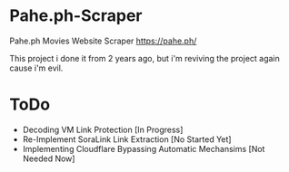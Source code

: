 # Pahe.ph-Scraper
Pahe.ph Movies Website Scraper
https://pahe.ph/

This project i done it from 2 years ago, but i'm reviving the project again cause i'm evil.

# ToDo
- Decoding VM Link Protection [In Progress]
- Re-Implement SoraLink Link Extraction [No Started Yet]
- Implementing Cloudflare Bypassing Automatic Mechansims [Not Needed Now]
